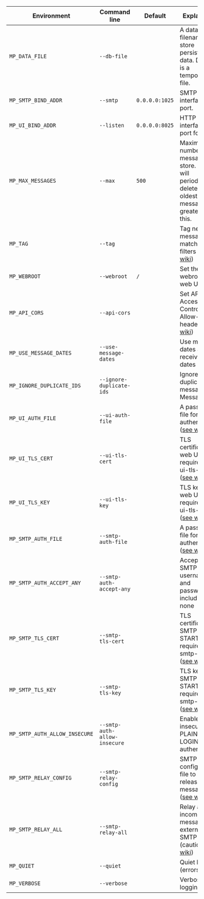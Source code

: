 | Environment                   | Command line                 | Default        | Explanation                                                                                                     |
|-------------------------------|------------------------------|----------------|-----------------------------------------------------------------------------------------------------------------|
| `MP_DATA_FILE`                | `--db-file`                  |                | A database filename to store persistent data. Default is a temporary file.                                      |
| `MP_SMTP_BIND_ADDR`           | `--smtp`                     | `0.0.0.0:1025` | SMTP bind interface and port.                                                                                   |
| `MP_UI_BIND_ADDR`             | `--listen`                   | `0.0.0.0:8025` | HTTP bind interface and port for UI.                                                                            |
| `MP_MAX_MESSAGES`             | `--max`                      | `500`          | Maximum number of messages to store. Mailpit will periodically delete the oldest messages if greater than this. |
| `MP_TAG`                      | `--tag`                      |                | Tag new messages matching filters ([see wiki](Tagging))                                                         |
| `MP_WEBROOT`                  | `--webroot`                  | `/`            | Set the webroot for web UI & API                                                                                |
| `MP_API_CORS`                 | `--api-cors`                 |                | Set API CORS Access-Control-Allow-Origin header ([see wiki](CORS))                                              |
| `MP_USE_MESSAGE_DATES`        | `--use-message-dates`        |                | Use message dates as the received dates                                                                         |
| `MP_IGNORE_DUPLICATE_IDS`     | `--ignore-duplicate-ids`     |                | Ignore duplicate messages (by Message-I)                                                                       |
| `MP_UI_AUTH_FILE`             | `--ui-auth-file`             |                | A password file for basic authentication ([see wiki](Basic-authentication)).                                    |
| `MP_UI_TLS_CERT`              | `--ui-tls-cert`              |                | TLS certificate for web UI - requires --ui-tls-key ([see wiki](HTTPS))                                          |
| `MP_UI_TLS_KEY`               | `--ui-tls-key`               |                | TLS key for web UI - requires --ui-tls-cert ([see wiki](HTTPS))                                                 |
| `MP_SMTP_AUTH_FILE`           | `--smtp-auth-file`           |                | A password file for SMTP authentication ([see wiki](SMTP-with-STARTTLS-and-authentication)).                    |
| `MP_SMTP_AUTH_ACCEPT_ANY`     | `--smtp-auth-accept-any`     |                | Accept any SMTP username and password, including none                                                           |
| `MP_SMTP_TLS_CERT`            | `--smtp-tls-cert`            |                | TLS certificate for SMTP STARTTLS - requires --smtp-tls-key ([see wiki](SMTP-with-STARTTLS-and-authentication)) |
| `MP_SMTP_TLS_KEY`             | `--smtp-tls-key`             |                | TLS key for SMTP STARTTLS - requires --smtp-tls-cert ([see wiki](SMTP-with-STARTTLS-and-authentication))        |
| `MP_SMTP_AUTH_ALLOW_INSECURE` | `--smtp-auth-allow-insecure` |                | Enable insecure PLAIN & LOGIN authentication                                                                    |
| `MP_SMTP_RELAY_CONFIG`        | `--smtp-relay-config`        |                | SMTP configuration file to allow releasing messages ([see wiki](SMTP-relay))                                    |
| `MP_SMTP_RELAY_ALL`           | `--smtp-relay-all`           |                | Relay all incoming messages via external SMTP server (caution! [see wiki](SMTP-relay))                          |
| `MP_QUIET`                    | `--quiet`                    |                | Quiet logging (errors only)                                                                                     |
| `MP_VERBOSE`                  | `--verbose`                  |                | Verbose logging                                                                                                 |
